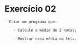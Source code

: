 # Exercício 02

    - Criar um programa que:
    
        - Calcule a média de 2 notas;
    
        - Mostrar essa média na tela.